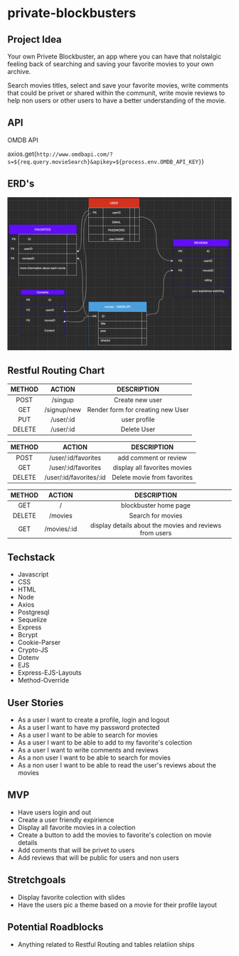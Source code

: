 # private-blockbusters

## Project Idea
Your own Privete Blockbuster, an app where you can have that nolstalgic feeling back of searching and saving your favorite movies to your own archive.

Search movies titles, select and save your favorite movies, write comments that could be privet or shared within the communit, write movie reviews to help non users or other users to have a better understanding of the movie.

## API 
OMDB API

  axios.get(`http://www.omdbapi.com/?s=${req.query.movieSearch}&apikey=${process.env.OMDB_API_KEY}`)

## ERD's

![ERD](./imgs/Screen%20Shot%202022-09-13%20at%202.44.11%20PM.png)

## Restful Routing Chart

| METHOD |   ACTION    |           DESCRIPTION             |
|:------:|:-----------:|:---------------------------------:|
| POST   | /singup     | Create new user                   |
| GET    | /signup/new | Render form for creating new User |
| PUT    | /user/:id   | user profile                      |
| DELETE | /user/:id  | Delete User                       |

| METHOD |   ACTION    |            DESCRIPTION               |
|:------:|:-----------:|:------------------------------------:|
| POST   | /user/:id/favorites| add comment or review         |
| GET    | /user/:id/favorites| display all favorites movies  |
| DELETE | /user/:id/favorites/:id|Delete movie from favorites|

| METHOD |   ACTION    |            DESCRIPTION               |
|:------:|:-----------:|:------------------------------------:|
| GET    |         /   |        blockbuster home page         |
| DELETE |    /movies  |         Search for movies            |
| GET    | /movies/:id |display details about the movies and reviews from users|

## Techstack

* Javascript
* CSS
* HTML
* Node
* Axios
* Postgresql
* Sequelize
* Express
* Bcrypt
* Cookie-Parser
* Crypto-JS
* Dotenv
* EJS
* Express-EJS-Layouts
* Method-Override

## User Stories

* As a user I want to create a profile, login and logout
* As a user I want to have my password protected
* As a user I want to be able to search for movies
* As a user I want to be able to add to my favorite's colection
* As a user I want to write comments and reviews
* As a non user I want to be able to search for movies
* As a non user I want to be able to read the user's reviews about the movies

## MVP

* Have users login and out 
* Create a user friendly expirience
* Display all favorite movies in a colection 
* Create a button to add the movies to favorite's colection on movie details
* Add coments that will be privet to users
* Add reviews that will be public for users and non users


## Stretchgoals

* Display favorite colection with slides
* Have the users pic a theme based on a movie for their profile layout

## Potential Roadblocks
* Anything related to Restful Routing and tables relatiion ships
